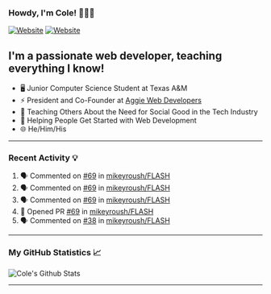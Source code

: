 ### Howdy, I'm Cole! 🤠🏳️‍🌈

[![Website](https://img.shields.io/website?label=aggiedevelopers.com&style=for-the-badge&url=https%3A%2F%2Faggiedevelopers.com)](https://aggiedevelopers.com)
[![Website](https://img.shields.io/website?label=coledc.com&style=for-the-badge&url=https%3A%2F%2Fcoledc.com)](https://coledc.com)

## I'm a passionate web developer, teaching everything I know!

- 🖥️ Junior Computer Science Student at Texas A&M
- ⚡ President and Co-Founder at [Aggie Web Developers](https://www.aggiedevelopers.com)
- 💙 Teaching Others About the Need for Social Good in the Tech Industry
- 🚀 Helping People Get Started with Web Development
- 🌐 He/Him/His

---

### Recent Activity 💡

<!--START_SECTION:activity-->

1. 🗣 Commented on [#69](https://github.com/mikeyroush/FLASH/issues/69) in [mikeyroush/FLASH](https://github.com/mikeyroush/FLASH)
2. 🗣 Commented on [#69](https://github.com/mikeyroush/FLASH/issues/69) in [mikeyroush/FLASH](https://github.com/mikeyroush/FLASH)
3. 🗣 Commented on [#69](https://github.com/mikeyroush/FLASH/issues/69) in [mikeyroush/FLASH](https://github.com/mikeyroush/FLASH)
4. 💪 Opened PR [#69](https://github.com/mikeyroush/FLASH/pull/69) in [mikeyroush/FLASH](https://github.com/mikeyroush/FLASH)
5. 🗣 Commented on [#38](https://github.com/mikeyroush/FLASH/issues/38) in [mikeyroush/FLASH](https://github.com/mikeyroush/FLASH)
<!--END_SECTION:activity-->

---

### My GitHub Statistics 📈

<img alt="Cole's Github Stats" src="https://github-readme-stats.codestackr.vercel.app/api?username=cdconn00&show_icons=true&hide_border=true&theme=tokyonight&count_private=true" />

---
